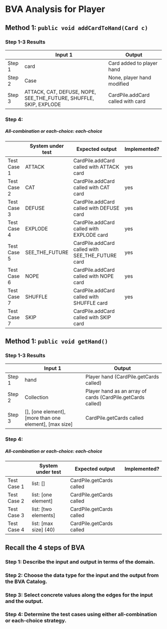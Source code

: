 # BVA Analysis for Player

## Method 1: ```public void addCardToHand(Card c)```
### Step 1-3 Results
|        | Input 1                                                           | Output                            |
|--------|-------------------------------------------------------------------|-----------------------------------|
| Step 1 | card                                                              | Card added to player hand         |
| Step 2 | Case                                                              | None, player hand modified        |
| Step 3 | ATTACK, CAT, DEFUSE, NOPE, SEE_THE_FUTURE, SHUFFLE, SKIP, EXPLODE | CardPile.addCard called with card |
### Step 4:
##### All-combination or each-choice: each-choice

|             | System under test | Expected output                                  | Implemented? |
|-------------|-------------------|--------------------------------------------------|--------------|
| Test Case 1 | ATTACK            | CardPile.addCard called with ATTACK card         | yes          |
| Test Case 2 | CAT               | CardPile.addCard called with CAT card            | yes          |
| Test Case 3 | DEFUSE            | CardPile.addCard called with DEFUSE card         | yes          |
| Test Case 4 | EXPLODE           | CardPile.addCard called with EXPLODE card        | yes          |
| Test Case 5 | SEE_THE_FUTURE    | CardPile.addCard called with SEE_THE_FUTURE card | yes          |
| Test Case 6 | NOPE              | CardPile.addCard called with NOPE card           | yes          |
| Test Case 7 | SHUFFLE           | CardPile.addCard called with SHUFFLE card        | yes          |
| Test Case 7 | SKIP              | CardPile.addCard called with SKIP card           |              |


## Method 1: ```public void getHand()```
### Step 1-3 Results
|        | Input 1                                                | Output                                                      |
|--------|--------------------------------------------------------|-------------------------------------------------------------|
| Step 1 | hand                                                   | Player hand (CardPile.getCards called)                      |
| Step 2 | Collection                                             | Player hand as an array of cards (CardPile.getCards called) |
| Step 3 | [], [one element], [more than one element], [max size] | CardPile.getCards called                                    |
### Step 4:
##### All-combination or each-choice: each-choice

|             | System under test     | Expected output           | Implemented? |
|-------------|-----------------------|---------------------------|--------------|
| Test Case 1 | list: []              | CardPile.getCards called  |              |
| Test Case 2 | list: [one element]   | CardPile.getCards called  |              |
| Test Case 3 | list: [two elements]  | CardPile.getCards called  |              |
| Test Case 4 | list: [max size] (40) | CardPile.getCards called  |              |


## Recall the 4 steps of BVA
### Step 1: Describe the input and output in terms of the domain.
### Step 2: Choose the data type for the input and the output from the BVA Catalog.
### Step 3: Select concrete values along the edges for the input and the output.
### Step 4: Determine the test cases using either all-combination or each-choice strategy.
